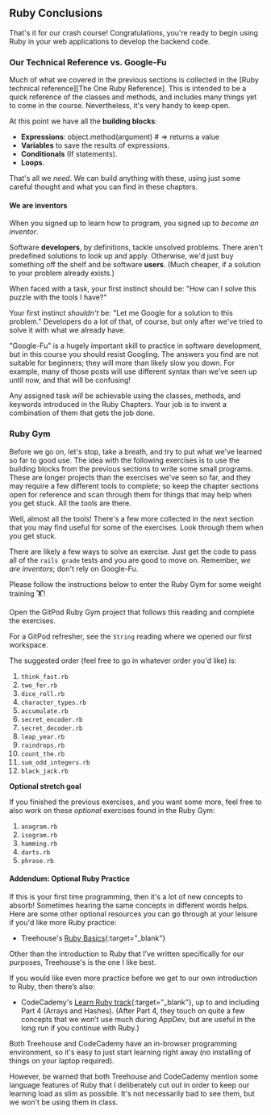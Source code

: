 ## Ruby Conclusions

That's it for our crash course! Congratulations, you're ready to begin using Ruby in your web applications to develop the backend code.

### Our Technical Reference vs. Google-Fu

Much of what we covered in the previous sections is collected in the [Ruby technical reference][The One Ruby Reference]. This is intended to be a quick reference of the classes and methods, and includes many things yet to come in the course. Nevertheless, it's very handy to keep open.

At this point we have all the **building blocks**:

  - **Expressions**: object.method(argument) # => returns a value
  - **Variables** to save the results of expressions.
  - **Conditionals** (If statements).
  - **Loops**.

That's all we _need_. We can build anything with these, using just some careful thought and what you can find in these chapters.

#### We are inventors 

When you signed up to learn how to program, you signed up to _become an inventor_.

Software **developers**, by definitions, tackle unsolved problems. There aren't predefined solutions to look up and apply. Otherwise, we'd just buy something off the shelf and be software **users**. (Much cheaper, if a solution to your problem already exists.)

When faced with a task, your first instinct should be: "How can I solve this puzzle with the tools I have?"

Your first instinct _shouldn't_ be: "Let me Google for a solution to this problem." Developers do a lot of that, of course, but only after we've tried to solve it with what we already have.

"Google-Fu" is a hugely important skill to practice in software development, but in this course you should resist Googling. The answers you find are not suitable for beginners; they will more than likely slow you down. For example, many of those posts will use different syntax than we've seen up until now, and that will be confusing!

Any assigned task _will_ be achievable using the classes, methods, and keywords introduced in the Ruby Chapters. Your job is to invent a combination of them that gets the job done.

### Ruby Gym

Before we go on, let's stop, take a breath, and try to put what we've learned so far to good use. The idea with the following exercises is to use the building blocks from the previous sections to write some small programs. These are longer projects than the exercises we've seen so far, and they may require a few different tools to complete; so keep the chapter sections open for reference and scan through them for things that may help when you get stuck. All the tools are there.

Well, almost all the tools! There's a few more collected in the next section that you may find useful for some of the exercises. Look through them when you get stuck.

There are likely a few ways to solve an exercise. Just get the code to pass all of the `rails grade` tests and you are good to move on. Remember, _we are inventors_; don't rely on Google-Fu.

Please follow the instructions below to enter the Ruby Gym for some weight training 🏋️!

<div class="proj" markdown="1">

  Open the GitPod Ruby Gym project that follows this reading and complete the exercises.

  For a GitPod refresher, see the `String` reading where we opened our first workspace.

  The suggested order (feel free to go in whatever order you'd like) is:

  1. `think_fast.rb`
  1. `two_fer.rb`
  1. `dice_roll.rb`
  1. `character_types.rb`
  1. `accumulate.rb`
  1. `secret_encoder.rb`
  1. `secret_decoder.rb`
  1. `leap_year.rb`
  1. `raindrops.rb`
  1. `count_the.rb`
  1. `sum_odd_integers.rb`
  1. `black_jack.rb`
</div>

<div class="proj" markdown="1">

  **Optional stretch goal**

  If you finished the previous exercises, and you want some more, feel free to also work on these _optional_ exercises found in the Ruby Gym:

  1. `anagram.rb`
  1. `isogram.rb`
  1. `hamming.rb`
  1. `darts.rb`
  1. `phrase.rb`
</div>


#### Addendum: Optional Ruby Practice 

If this is your first time programming, then it's a lot of new concepts to absorb! Sometimes hearing the same concepts in different words helps. Here are some other optional resources you can go through at your leisure if you'd like more Ruby practice:

  - Treehouse's [Ruby Basics](https://teamtreehouse.com/library/ruby-basics-2){:target="_blank"}

Other than the introduction to Ruby that I’ve written specifically for our purposes, Treehouse's is the one I like best.

If you would like even more practice before we get to our own introduction to Ruby, then there’s also:

  - CodeCademy's [Learn Ruby track](https://www.codecademy.com/learn/learn-ruby){:target="_blank"}, up to and including Part 4 (Arrays and Hashes). (After Part 4, they touch on quite a few concepts that we won’t use much during AppDev, but are useful in the long run if you continue with Ruby.)

Both Treehouse and CodeCademy have an in-browser programming environment, so it's easy to just start learning right away (no installing of things on your laptop required).

However, be warned that both Treehouse and CodeCademy mention some language features of Ruby that I deliberately cut out in order to keep our learning load as slim as possible. It's not necessarily bad to see them, but we won't be using them in class.